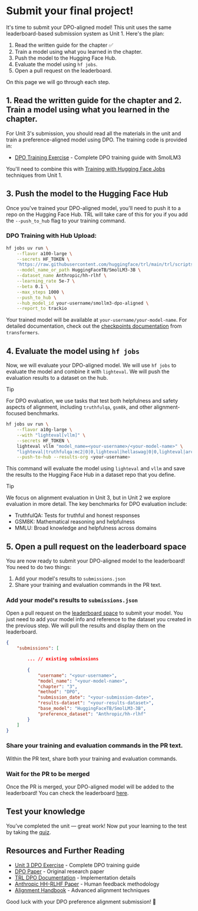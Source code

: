 # Submit your final project!

It's time to submit your DPO-aligned model! This unit uses the same leaderboard-based submission system as Unit 1. Here's the plan:

1. Read the written guide for the chapter ✅
2. Train a model using what you learned in the chapter.
3. Push the model to the Hugging Face Hub.
4. Evaluate the model using `hf jobs`.
5. Open a pull request on the leaderboard.

On this page we will go through each step.

## 1. Read the written guide for the chapter and 2. Train a model using what you learned in the chapter.

For Unit 3's submission, you should read all the materials in the unit and train a preference-aligned model using DPO. The training code is provided in:

- [DPO Training Exercise](./4) - Complete DPO training guide with SmolLM3

You'll need to combine this with [Training with Hugging Face Jobs](../unit1/5) techniques from Unit 1.

## 3. Push the model to the Hugging Face Hub

Once you've trained your DPO-aligned model, you'll need to push it to a repo on the Hugging Face Hub. TRL will take care of this for you if you add the `--push_to_hub` flag to your training command.

### DPO Training with Hub Upload:
```bash
hf jobs uv run \
    --flavor a100-large \
    --secrets HF_TOKEN \
    "https://raw.githubusercontent.com/huggingface/trl/main/trl/scripts/dpo.py" \
    --model_name_or_path HuggingFaceTB/SmolLM3-3B \
    --dataset_name Anthropic/hh-rlhf \
    --learning_rate 5e-7 \
    --beta 0.1 \
    --max_steps 1000 \
    --push_to_hub \
    --hub_model_id your-username/smollm3-dpo-aligned \
    --report_to trackio
```

Your trained model will be available at `your-username/your-model-name`. For detailed documentation, check out the [checkpoints documentation](https://huggingface.co/docs/transformers/trainer#checkpoints) from `transformers`.

## 4. Evaluate the model using `hf jobs`

Now, we will evaluate your DPO-aligned model. We will use `hf jobs` to evaluate the model and combine it with `lighteval`. We will push the evaluation results to a dataset on the hub.

> [!TIP]
> For DPO evaluation, we use tasks that test both helpfulness and safety aspects of alignment, including `truthfulqa`, `gsm8k`, and other alignment-focused benchmarks.

```bash
hf jobs uv run \
    --flavor a10g-large \
    --with "lighteval[vllm]" \
    --secrets HF_TOKEN \
    lighteval vllm "model_name=<your-username>/<your-model-name>" \
    "lighteval|truthfulqa:mc2|0|0,lighteval|hellaswag|0|0,lighteval|arc:challenge|0|0" \
    --push-to-hub --results-org <your-username>
```

This command will evaluate the model using `lighteval` and `vllm` and save the results to the Hugging Face Hub in a dataset repo that you define.

> [!TIP]
> We focus on alignment evaluation in Unit 3, but in Unit 2 we explore evaluation in more detail. The key benchmarks for DPO evaluation include:
> - TruthfulQA: Tests for truthful and honest responses
> - GSM8K: Mathematical reasoning and helpfulness
> - MMLU: Broad knowledge and helpfulness across domains

## 5. Open a pull request on the leaderboard space

You are now ready to submit your DPO-aligned model to the leaderboard! You need to do two things:

1. Add your model's results to `submissions.json`
2. Share your training and evaluation commands in the PR text.

### Add your model's results to `submissions.json`

Open a pull request on the [leaderboard space](https://huggingface.co/spaces/smol-course/leaderboard/edit/main/submissions.json) to submit your model. You just need to add your model info and reference to the dataset you created in the previous step. We will pull the results and display them on the leaderboard.

```json
{
    "submissions": [

        ... // existing submissions
        
        {
            "username": "<your-username>",
            "model_name": "<your-model-name>", 
            "chapter": "3",
            "method": "DPO",
            "submission_date": "<your-submission-date>",
            "results-dataset": "<your-results-dataset>",
            "base_model": "HuggingFaceTB/SmolLM3-3B",
            "preference_dataset": "Anthropic/hh-rlhf"
        }
    ]
}
```

### Share your training and evaluation commands in the PR text.

Within the PR text, share both your training and evaluation commands.

### Wait for the PR to be merged

Once the PR is merged, your DPO-aligned model will be added to the leaderboard! You can check the leaderboard [here](https://huggingface.co/spaces/smol-course/leaderboard).

## Test your knowledge

You’ve completed the unit — great work!
Now put your learning to the test by taking the [quiz](https://huggingface.co/spaces/smol-course/unit_3_quiz).

## Resources and Further Reading

- [Unit 3 DPO Exercise](./4) - Complete DPO training guide
- [DPO Paper](https://arxiv.org/abs/2305.18290) - Original research paper
- [TRL DPO Documentation](https://huggingface.co/docs/trl/dpo_trainer) - Implementation details
- [Anthropic HH-RLHF Paper](https://arxiv.org/abs/2204.05862) - Human feedback methodology
- [Alignment Handbook](https://github.com/huggingface/alignment-handbook) - Advanced alignment techniques

Good luck with your DPO preference alignment submission! 🚀
